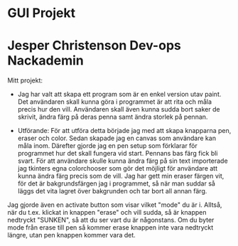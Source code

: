 ﻿# GUI Projekt 
# Jesper Christenson Dev-ops Nackademin

Mitt projekt:
+ Jag har valt att skapa ett program som är en enkel version utav paint.
Det användaren skall kunna göra i programmet är att rita och måla precis hur  den vill. Användaren skall även kunna sudda bort saker de skrivit, ändra färg på deras penna samt ändra storlek på pennan.

	
- Utförande:
För  att  utföra detta började   jag  med   att  skapa  knapparna pen,  eraser  och color.
Sedan skapade  jag en  canvas  som användare kan  måla  inom.
Därefter gjorde jag en pen  setup som förklarar för  programmet hur det skall  fungera vid  start. Pennans bas färg fick bli svart.
För att användare skulle kunna  ändra färg på sin text  importerade jag  tkinters  egna colorchooser som gör  det möjligt för  användare att  kunna  ändra färg precis som  de vill.
Jag har gett min  eraser färgen vit, för det är bakgrundsfärgen jag  i programmet, så  när man suddar så läggs det vita   lagret  över bakgrunden och tar bort  all annan färg.

Jag gjorde även  en  activate button som visar  vilket "mode"  du är i.
Alltså, när du t.ex. klickat in knappen "erase" och  vill sudda, så är knappen nedtryckt "SUNKEN", så att du ser vart du  är någonstans.
Om du  byter mode från erase till  pen så kommer erase knappen  inte vara nedtryckt längre, utan  pen knappen kommer  vara det.

 
 
 
 
